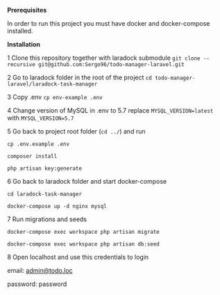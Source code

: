 **Prerequisites**

In order to run this project you must have docker and docker-compose installed.

**Installation**

1 Clone this repository together with laradock submodule
`git clone --recursive git@github.com:Sergo96/todo-manager-laravel.git`

2 Go to laradock folder in the root of the project
`cd todo-manager-laravel/laradock-task-manager`

3 Copy .env
`cp env-example .env`

4 Change version of MySQL in .env to 5.7
replace `MYSQL_VERSION=latest` with `MYSQL_VERSION=5.7`

5 Go back to project root folder (`cd ../`) and run

`cp .env.example .env`

`composer install`

`php artisan key:generate`


6 Go back to laradock folder and start docker-compose

`cd laradock-task-manager`

`docker-compose up -d nginx mysql`

7 Run migrations and seeds

`docker-compose exec workspace php artisan migrate`

`docker-compose exec workspace php artisan db:seed`

8 Open localhost and use this credentials to login

email: admin@todo.loc

password: password
